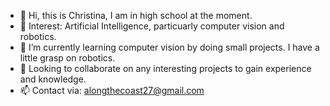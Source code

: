 - 👋 Hi, this is Christina, I am in high school at the moment.
- 👀 Interest: Artificial Intelligence, particuarly computer vision and robotics.
- 🌱 I’m currently learning computer vision by doing small projects. I have a little grasp on robotics.
- 🤝 Looking to collaborate on any interesting projects to gain experience and knowledge.
- 📫 Contact via: alongthecoast27@gmail.com

<!---
christinazul/christinazul is a ✨ special ✨ repository because its `README.md` (this file) appears on your GitHub profile.
You can click the Preview link to take a look at your changes.
--->
